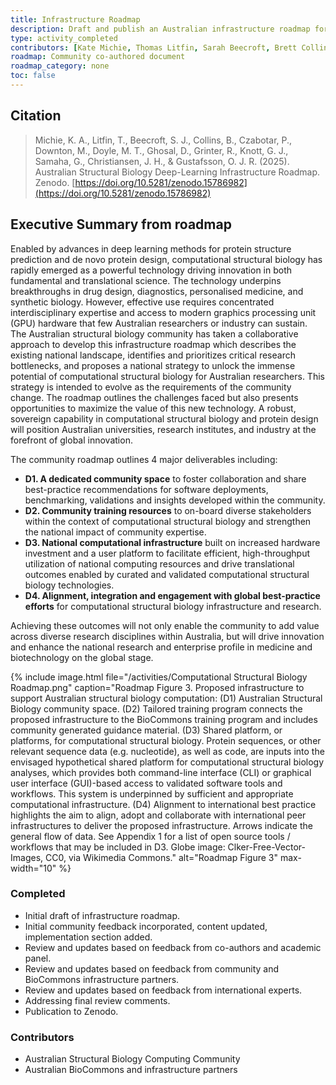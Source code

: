 ```yaml
---
title: Infrastructure Roadmap
description: Draft and publish an Australian infrastructure roadmap for addressing computational challenges facing structural biology.
type: activity_completed
contributors: [Kate Michie, Thomas Litfin, Sarah Beecroft, Brett Collins, Matthew Downton, Rhys Grinter, Gavin Knott, Johan Gustafsson, Charlie Bond, Joel Mackay, Michael Parker, Craig Morton, Begoña Heras]
roadmap: Community co-authored document
roadmap_category: none
toc: false
---
```


## Citation

> Michie, K. A., Litfin, T., Beecroft, S. J., Collins, B., Czabotar, P., Downton, M., Doyle, M. T., Ghosal, D., Grinter, R., Knott, G. J., Samaha, G., Christiansen, J. H., & Gustafsson, O. J. R. (2025). Australian Structural Biology Deep-Learning Infrastructure Roadmap. Zenodo. [https://doi.org/10.5281/zenodo.15786982](https://doi.org/10.5281/zenodo.15786982)


## Executive Summary from roadmap

Enabled by advances in deep learning methods for protein structure prediction and de novo protein
design, computational structural biology has rapidly emerged as a powerful technology driving innovation
in both fundamental and translational science. The technology underpins breakthroughs in drug design,
diagnostics, personalised medicine, and synthetic biology. However, effective use requires concentrated
interdisciplinary expertise and access to modern graphics processing unit (GPU) hardware that few
Australian researchers or industry can sustain.
The Australian structural biology community has taken a collaborative approach to develop this
infrastructure roadmap which describes the existing national landscape, identifies and prioritizes critical
research bottlenecks, and proposes a national strategy to unlock the immense potential of computational
structural biology for Australian researchers. This strategy is intended to evolve as the requirements of
the community change. The roadmap outlines the challenges faced but also presents opportunities to
maximize the value of this new technology. A robust, sovereign capability in computational structural
biology and protein design will position Australian universities, research institutes, and industry at the
forefront of global innovation.

The community roadmap outlines 4 major deliverables including:

- **D1. A dedicated community space** to foster collaboration and share best-practice
recommendations for software deployments, benchmarking, validations and insights developed
within the community.
- **D2. Community training resources** to on-board diverse stakeholders within the context of
computational structural biology and strengthen the national impact of community expertise.
- **D3. National computational infrastructure** built on increased hardware investment and a
user platform to facilitate efficient, high-throughput utilization of national computing resources
and drive translational outcomes enabled by curated and validated computational structural
biology technologies.
- **D4. Alignment, integration and engagement with global best-practice efforts** for
computational structural biology infrastructure and research.

Achieving these outcomes will not only enable the community to add value across diverse research
disciplines within Australia, but will drive innovation and enhance the national research and enterprise
profile in medicine and biotechnology on the global stage.


{% include image.html file="/activities/Computational Structural Biology Roadmap.png" caption="Roadmap Figure 3. Proposed infrastructure to support Australian structural biology computation: (D1) Australian Structural
Biology community space. (D2) Tailored training program connects the proposed infrastructure to the
BioCommons training program and includes community generated guidance material. (D3) Shared platform, or
platforms, for computational structural biology. Protein sequences, or other relevant sequence data (e.g.
nucleotide), as well as code, are inputs into the envisaged hypothetical shared platform for computational
structural biology analyses, which provides both command-line interface (CLI) or graphical user interface
(GUI)-based access to validated software tools and workflows. This system is underpinned by sufficient and
appropriate computational infrastructure. (D4) Alignment to international best practice highlights the aim to align,
adopt and collaborate with international peer infrastructures to deliver the proposed infrastructure. Arrows
indicate the general flow of data. See Appendix 1 for a list of open source tools / workflows that may be
included in D3. Globe image: Clker-Free-Vector-Images, CC0, via Wikimedia Commons." alt="Roadmap Figure 3" max-width="10" %}


### Completed

- Initial draft of infrastructure roadmap.
- Initial community feedback incorporated, content updated, implementation section added.
- Review and updates based on feedback from co-authors and academic panel.
- Review and updates based on feedback from community and BioCommons infrastructure partners.
- Review and updates based on feedback from international experts.
- Addressing final review comments.
- Publication to Zenodo.


### Contributors

- Australian Structural Biology Computing Community
- Australian BioCommons and infrastructure partners